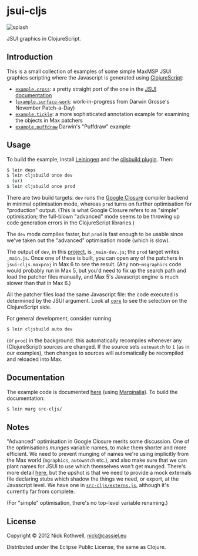 # jsui-cljs

![splash](https://github.com/downloads/cassiel/jsui-cljs/jsui-splash-2.png)

JSUI graphics in ClojureScript.

## Introduction

This is a small collection of examples of some simple MaxMSP JSUI
graphics scripting where the Javascript is generated using
[ClojureScript][cljs]:

- [`example.cross`][cross]: a pretty straight port of the one
  in the [JSUI documentation][jsmgraphics]
- ([`example.surface-work`][surface]: work-in-progress from Darwin
  Grosse's November Patch-a-Day)
- [`example.tickle`][tickle]: a more sophisticated annotation example
  for examining the objects in Max patchers
- [`example.puffdraw`][puffdraw] Darwin's "Puffdraw" example

[cross]: https://github.com/downloads/cassiel/jsui-cljs/uberdoc.html#example.cross
[surface]: https://github.com/downloads/cassiel/jsui-cljs/uberdoc.html#example.surface-work
[tickle]: https://github.com/downloads/cassiel/jsui-cljs/uberdoc.html#example.tickle
[puffdraw]: https://github.com/downloads/cassiel/jsui-cljs/uberdoc.html#example.puffdraw

## Usage

To build the example, install [Leiningen][lein] and the
[cljsbuild plugin][lein-cljsbuild]. Then:

```bash
$ lein deps
$ lein cljsbuild once dev
  (or)
$ lein cljsbuild once prod
```

There are two build targets: `dev` runs the [Google Closure][closure]
compiler backend in minimal optimisation mode, whereas `prod` turns on
further optimisation for "production" output. (This is what Google
Closure refers to as "simple" optimisation; the full-blown "advanced"
mode seems to be throwing up code generation errors in the ClojureScript
libraries.)

The `dev` mode compiles faster, but `prod` is fast enough to be usable
since we've taken out the "advanced" optimisation mode (which is slow).

The output of `dev`, in this [project][proj], is `_main-dev.js`; the
`prod` target writes `_main.js`. Once one of these is built, you can
open any of the patchers in `jsui-cljs.maxproj` in Max 6 to see the
result. (Any non-`msgraphics` code would probably run in Max 5, but
you'd need to fix up the search path and load the patcher files
manually, and Max 5's Javascript engine is much slower than that in Max
6.)

All the patcher files load the same Javascript file: the code executed
is determined by the JSUI argument. Look at [`core`][core] to see the
selection on the ClojureScript side.

[core]: http://cloud.github.com/downloads/cassiel/jsui-cljs/uberdoc.html#core

For general development, consider running

```bash
$ lein cljsbuild auto dev
```

(or `prod`) in the background: this automatically recompiles whenever any
(ClojureScript) sources are changed. If the source sets `autowatch` to
`1` (as in our examples), then changes to sources will automatically be
recompiled and reloaded into Max.

## Documentation

The example code is documented [here][docs] (using
[Marginalia][marginalia]). To build the documentation:

```bash
$ lein marg src-cljs/
```

## Notes

"Advanced" optimisation in Google Closure merits some discussion. One of
the optimisations *munges* variable names, to make them shorter and more
efficient. We need to prevent munging of names we're using implicitly
from the Max world (`mgraphics`, `autowatch` etc.), and also make sure
that we can plant names for JSUI to use which themselves won't get
munged. There's more detail [here][luke], but the upshot is that we need
to provide a mock externals file declaring stubs which shadow the things
we need, or export, at the Javascript level. We have one in
[`src-cljs/externs.js`][externs], although it's currently far from
complete.

(For "simple" optimisation, there's no top-level variable renaming.)

## License

Copyright © 2012 Nick Rothwell, nick@cassiel.eu

Distributed under the Eclipse Public License, the same as Clojure.

[jsmgraphics]: http://www.cycling74.com/docs/max6/dynamic/c74_docs.html#jsmgraphics
[cljs]: https://github.com/clojure/clojurescript
[lein]: https://github.com/technomancy/leiningen
[lein-cljsbuild]: https://github.com/emezeske/lein-cljsbuild
[closure]: https://developers.google.com/closure/compiler/
[docs]: https://github.com/downloads/cassiel/jsui-cljs/uberdoc.html
[marginalia]: http://fogus.me/fun/marginalia/
[luke]: http://lukevanderhart.com/2011/09/30/using-javascript-and-clojurescript.html
[externs]: /cassiel/jsui-cljs/blob/master/src-cljs/externs.js
[proj]: /cassiel/jsui-cljs/blob/master/project.clj
